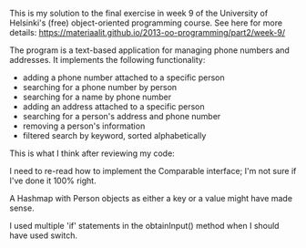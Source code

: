 This is my solution to the final exercise in week 9 of the University of Helsinki's (free) object-oriented programming course. See here for more details: https://materiaalit.github.io/2013-oo-programming/part2/week-9/

The program is a text-based application for managing phone numbers and addresses. It implements the following functionality:
- adding a phone number attached to a specific person
- searching for a phone number by person
- searching for a name by phone number
- adding an address attached to a specific person
- searching for a person's address and phone number
- removing a person's information
- filtered search by keyword, sorted alphabetically

This is what I think after reviewing my code:

I need to re-read how to implement the Comparable interface; I'm not sure if I've done it 100% right.

A Hashmap with Person objects as either a key or a value might have made sense.

I used multiple 'if' statements in the obtainInput() method when I should have used switch.
